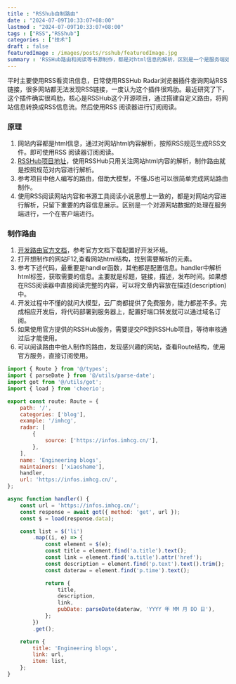 ```yaml
---
title : "RSShub自制路由" 
date : "2024-07-09T10:33:07+08:00" 
lastmod : "2024-07-09T10:33:07+08:00" 
tags : ["RSS","RSShub"] 
categories : ["技术"]
draft : false
featuredImage : /images/posts/rsshub/featuredImage.jpg
summary : 'RSSHub路由和阅读等书源制作，都是对html信息的解析，区别是一个是服务端处理，一个是在客户端处理。'
---
```


平时主要使用RSS看资讯信息，日常使用RSSHub Radar浏览器插件查询网站RSS链接，很多网站都无法发现RSS链接，一度认为这个插件很鸡肋。最近研究了下，这个插件确实很鸡肋，核心是RSSHub这个开源项目，通过搭建自定义路由，将网站信息转换成RSS信息流。然后使用RSS 阅读器进行订阅阅读。

### 原理

1. 网站内容都是html信息，通过对网站html内容解析，按照RSS规范生成RSS文件。即可使用RSS 阅读器订阅阅读。
2. [RSSHub项目地址](https://github.com/DIYgod/RSSHub)，使用RSSHub只用关注网站html内容的解析，制作路由就是按照规范对内容进行解析。
3. 参考项目中他人编写的路由，借助大模型，不懂JS也可以很简单完成网站路由制作。
4. 使用RSS阅读网站内容和书源工具阅读小说思想上一致的，都是对网站内容进行解析，只留下重要的内容信息展示。区别是一个对源网站数据的处理在服务端进行，一个在客户端进行。

### 制作路由

1. [开发路由官方文档](https://docs.rsshub.app/zh/joinus/)，参考官方文档下载配置好开发环境。
2. 打开想制作的网站F12,查看网站html结构，找到需要解析的元素。
3. 参考下述代码，最重要是handler函数，其他都是配置信息。handler中解析html标签，获取需要的信息。主要就是标题，链接，描述，发布时间。如果想在RSS阅读器中直接阅读完整的内容，可以将文章内容放在描述(description)中。
4. 开发过程中不懂的就问大模型，云厂商都提供了免费服务，能力都差不多。完成相应开发后，将代码部署到服务器上，配置好端口转发就可以通过域名订阅。
5. 如果使用官方提供的RSSHub服务，需要提交PR到RSSHub项目，等待审核通过后才能使用。
6. 可以阅读路由中他人制作的路由，发现感兴趣的网站，查看Route结构，使用官方服务，直接订阅使用。

```js
import { Route } from '@/types';
import { parseDate } from '@/utils/parse-date';
import got from '@/utils/got';
import { load } from 'cheerio';

export const route: Route = {
    path: '/',
    categories: ['blog'],
    example: '/imhcg',
    radar: [
        {
            source: ['https://infos.imhcg.cn/'],
        },
    ],
    name: 'Engineering blogs',
    maintainers: ['xiaoshame'],
    handler,
    url: 'https://infos.imhcg.cn/',
};

async function handler() {
    const url = 'https://infos.imhcg.cn/';
    const response = await got({ method: 'get', url });
    const $ = load(response.data);

    const list = $('li')
        .map((i, e) => {
            const element = $(e);
            const title = element.find('a.title').text();
            const link = element.find('a.title').attr('href');
            const description = element.find('p.text').text().trim();
            const dateraw = element.find('p.time').text();

            return {
                title,
                description,
                link,
                pubDate: parseDate(dateraw, 'YYYY 年 MM 月 DD 日'),
            };
        })
        .get();

    return {
        title: 'Engineering blogs',
        link: url,
        item: list,
    };
}

```


